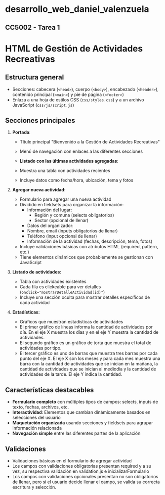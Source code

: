 # desarrollo_web_daniel_valenzuela

## CC5002 - Tarea 1

# HTML de Gestión de Actividades Recreativas

## Estructura general

- Secciones: cabecera (`<head>`), cuerpo (`<body>`), encabezado (`<header>`), contenido principal (`<main>`) y pie de página (`<footer>`)
- Enlaza a una hoja de estilos CSS (`css/styles.css`) y a un archivo JavaScript (`css/js/script.js`)

## Secciones principales

1. **Portada:**
   - Título principal "Bienvenido a la Gestión de Actividades Recreativas"
   - Menú de navegación con enlaces a las diferentes secciones

   - **Listado con las últimas actividades agregadas:**
   - Muestra una tabla con actividades recientes
   - Incluye datos como fecha/hora, ubicación, tema y fotos

2. **Agregar nueva actividad:**
   - Formulario para agregar una nueva actividad
   - Dividido en fieldsets para organizar la información:
     - Información del lugar: 
       - Región y comuna (selects obligatorios)
       - Sector (opcional de llenar)
     - Datos del organizador:
     - Nombre, email (inputs obligatorios de llenar)
     - Teléfono (input opcional de llenar)
     - Información de la actividad (fechas, descripción, tema, fotos)
   - Incluye validaciones básicas con atributos HTML (required, pattern, etc.)
   - Tiene elementos dinámicos que probablemente se gestionan con JavaScript

3. **Listado de actividades:**
   - Tabla con actividades existentes
   - Cada fila es clickeable para ver detalles (`onclick="mostrarDetalleActividad(id)"`)
   - Incluye una sección oculta para mostrar detalles específicos de cada actividad

4. **Estadísticas:**
   - Gráficos que muestran estadísticas de actividades 
   - El primer gráfico de líneas informa la cantidad de actividades por día. En el eje X muestra los días 
     y en el eje Y muestra la cantidad de actividades. 
   - El segundo gráfico es un gráfico de torta que muestra el total de actividades por tipo. 
   - El tercer gráfico es uno de barras que muestra tres barras por cada punto del eje X. 
     El eje X son los meses y para cada mes muestra una barra con la cantidad de actividades que se inician en la mañana, 
     la cantidad de actividades que se inician al mediodía y la cantidad de actividades de la tarde. El eje Y indica la cantidad.

## Características destacables

- **Formulario completo** con múltiples tipos de campos: selects, inputs de texto, fechas, archivos, etc.
- **Interactividad**: Elementos que cambian dinámicamente basados en selecciones del usuario
- **Maquetación organizada** usando secciones y fieldsets para agrupar información relacionada
- **Navegación simple** entre las diferentes partes de la aplicación

## Validaciones
- Validaciones básicas en el formulario de agregar actividad
- Los campos con validaciones obligatorias presentan required y a su vez, su respectiva validación en validation.js e inicializarFormulario
- Los campos con validaciones opcionales presentan no son obligatorios de llenar, pero si el usuario decide llenar el campo, se valida su correcta 
  escritura y selección.
